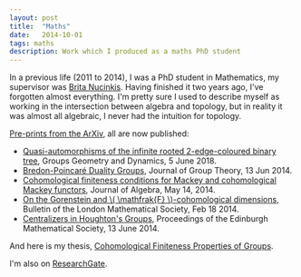 ```yaml
---
layout: post
title:  "Maths"
date:   2014-10-01
tags: maths
description: Work which I produced as a maths PhD student
---
```


In a previous life (2011 to 2014), I was a PhD student in Mathematics, my supervisor was [Brita Nucinkis](http://pure.rhul.ac.uk/portal/en/persons/brita-nucinkis(1256195e-d48e-4e83-bc02-c50d77ab01a9).html).  Having finished it two years ago, I've forgotten almost everything.  I'm pretty sure I used to describe myself as working in the intersection between algebra and topology, but in reality it was almost all algebraic, I never had the intuition for topology. 

[Pre-prints from the ArXiv](http://front.math.ucdavis.edu/author/S.John-Green), all are now published:

* [Quasi-automorphisms of the infinite rooted 2-edge-coloured binary tree](https://ems.press/journals/ggd/articles/15524), Groups Geometry and Dynamics, 5 June 2018.
* [Bredon-Poincaré Duality Groups](https://www.degruyter.com/view/j/jgth.2014.17.issue-6/jgth-2014-0029/jgth-2014-0029.xml), Journal of Group Theory, 13 Jun 2014.
* [Cohomological finiteness conditions for Mackey and cohomological Mackey functors](http://www.sciencedirect.com/science/article/pii/S0021869314002324), Journal of Algebra, May 14, 2014.
* [On the Gorenstein and \\( \mathfrak{F} \\)-cohomological dimensions](http://blms.oxfordjournals.org/content/early/2014/05/20/blms.bdu030), Bulletin of the London Mathematical Society, Feb 18 2014.
* [Centralizers in Houghton's Groups](https://www.cambridge.org/core/journals/proceedings-of-the-edinburgh-mathematical-society/article/div-classtitlecentralizers-in-houghtons-groupsdiv/8CBEA3DCA4F86A1EC27467AC74452F5B), Proceedings of the Edinburgh Mathematical Society, 13 June 2014.


And here is my thesis, [Cohomological Finiteness Properties of Groups](http://front.math.ucdavis.edu/1410.4363).

I'm also on [ResearchGate](https://www.researchgate.net/profile/Simon_St_John-Green).